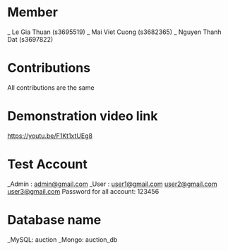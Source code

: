 # Member
_ Le Gia Thuan (s3695519)
_ Mai Viet Cuong (s3682365)
_ Nguyen Thanh Dat (s3697822)

# Contributions
All contributions are the same

# Demonstration video link
https://youtu.be/F1Kt1xtUEg8

# Test Account
_Admin : admin@gmail.com
_User : user1@gmail.com
        user2@gmail.com
        user3@gmail.com
Password for all account: 123456

# Database name
_MySQL: auction
_Mongo: auction_db